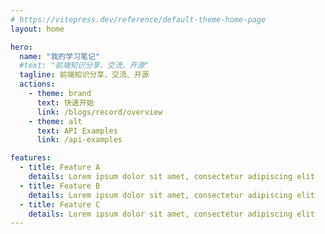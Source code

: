 ```yaml
---
# https://vitepress.dev/reference/default-theme-home-page
layout: home

hero:
  name: "我的学习笔记"
  #text: "前端知识分享、交流、开源"
  tagline: 前端知识分享、交流、开源
  actions:
    - theme: brand
      text: 快速开始
      link: /blogs/record/overview
    - theme: alt
      text: API Examples
      link: /api-examples

features:
  - title: Feature A
    details: Lorem ipsum dolor sit amet, consectetur adipiscing elit
  - title: Feature B
    details: Lorem ipsum dolor sit amet, consectetur adipiscing elit
  - title: Feature C
    details: Lorem ipsum dolor sit amet, consectetur adipiscing elit
---
```


